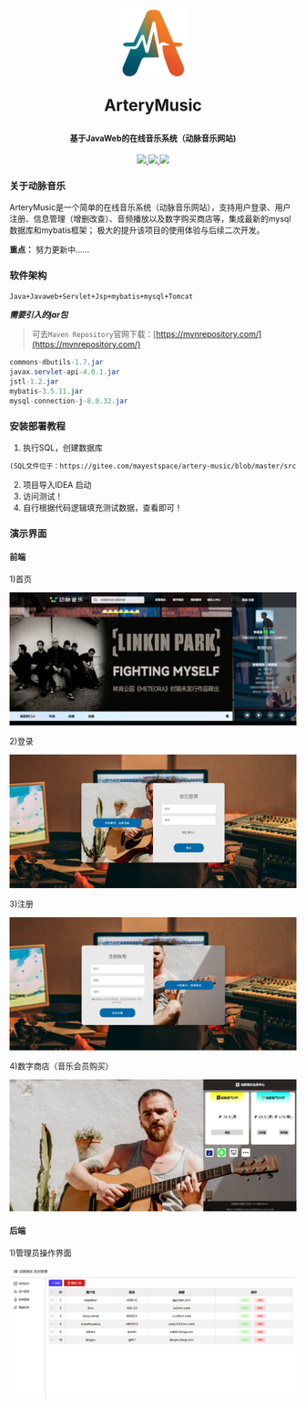 <p align="center">
    <img alt="logo" src="upload/logo%20(1).png" width="120" height="120" >
</p>
<h1 align="center" style="margin: 30px 0 30px; font-weight: bold;">ArteryMusic</h1>
<h4 align="center">基于JavaWeb的在线音乐系统（动脉音乐网站)</h4>
<p align="center">
   <a href="https://gitee.com/mayestspace/openfeet/stargazers">
      <img src="https://gitee.com/mayestspace/artery-music/badge/star.svg?theme=gvp">
   </a>
	<a href="https://gitee.com/mayestspace/artery-music">
      <img src="https://img.shields.io/badge/ArteryMusic-v1.1-brightgreen.svg">
   </a>
	<a href="https://gitee.com/mayestspace/artery-music/blob/master/LICENSE">
      <img src="https://img.shields.io/badge/license-GPL%20v3-blue">
   </a>
</p>

### 关于动脉音乐

ArteryMusic是一个简单的在线音乐系统（动脉音乐网站），支持用户登录、用户注册、信息管理（增删改查）、音频播放以及数字购买商店等，集成最新的mysql数据库和mybatis框架；
极大的提升该项目的使用体验与后续二次开发。

**重点：** 努力更新中......

### 软件架构
`Java+Javaweb+Servlet+Jsp+mybatis+mysql+Tomcat`

***需要引入的jar包***
>可去`Maven Repository`官网下载：[https://mvnrepository.com/](https://mvnrepository.com/)
```java
commons-dbutils-1.7.jar
javax.servlet-api-4.0.1.jar
jstl-1.2.jar
mybatis-3.5.11.jar
mysql-connection-j-8.0.32.jar
```


### 安装部署教程

1.  执行SQL，创建数据库
```md
(SQL文件位于：https://gitee.com/mayestspace/artery-music/blob/master/src/arterymusic.spl)
```
2.  项目导入IDEA 启动
3.  访问测试！
4.  自行根据代码逻辑填充测试数据，查看即可！

### 演示界面
#### 前端

1)首页

![image-20230814144511195](upload/index.png)

2)登录

![image-20230814141233940](upload/login.png)

3)注册

![image-20230814141309424](upload/register.png)

4)数字商店（音乐会员购买）

![image-20230814141638094](upload/digital_store.png)


#### 后端
1)管理员操作界面

![image-20230814141418966](upload/admin.png)

